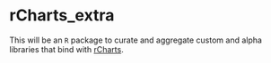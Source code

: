 rCharts_extra
=============

This will be an `R` package to curate and aggregate custom and alpha libraries that bind with [rCharts](http://rcharts.io).
